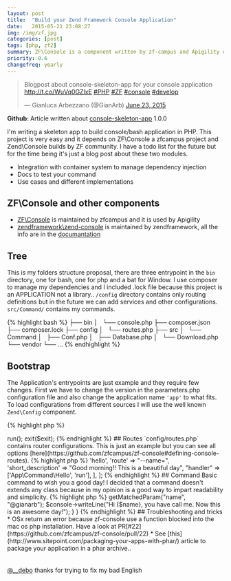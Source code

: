 ```yaml
---
layout: post
title:  "Build your Zend Framework Console Application"
date:   2015-05-21 23:08:27
img: /img/zf.jpg
categories: [post]
tags: [php, zf2]
summary: ZF\Console is a component written by zf-campus and Apigility organization that help you to build console application using different Zend Framework components
priority: 0.6
changefreq: yearly
---
```

<blockquote class="twitter-tweet tw-align-center" lang="en"><p lang="en" dir="ltr">Blogpost about console-skeleton-app for your console application <a href="http://t.co/WuVq0GZlxE">http://t.co/WuVq0GZlxE</a> <a href="https://twitter.com/hashtag/PHP?src=hash">#PHP</a> <a href="https://twitter.com/hashtag/ZF?src=hash">#ZF</a> <a href="https://twitter.com/hashtag/console?src=hash">#console</a> <a href="https://twitter.com/hashtag/develop?src=hash">#develop</a></p>&mdash; Gianluca Arbezzano (@GianArb) <a href="https://twitter.com/GianArb/status/613292048708468736">June 23, 2015</a></blockquote>
<script async src="//platform.twitter.com/widgets.js" charset="utf-8"></script>

<div class="alert alert-success" role="alert"><strong>Github: </strong>Article written about <a target="_blank" href="https://github.com/gianarb/console-skeleton-app">console-skeleton-app</a> 1.0.0</div>

I'm writing a skeleton app to build console/bash application in PHP.
This project is very easy and it depends on ZF\Console a zfcampus project and Zend\Console builds by ZF community.
I have a todo list for the future but for the time being it's just a blog post about these two modules.

* Integration with container system to manage dependency injection
* Docs to test your command
* Use cases and different implementations

## ZF\Console and other components

* [ZF\Console](https://github.com/zfcampus/zf-console) is maintained by zfcampus and it is used by Apigility
* [zendframework\zend-console](https://github.com/zendframework/zend-console) is maintained by zendframework, all the info are in the [documantation](http://framework.zend.com/manual/current/en/modules/zend.console.introduction.html)

## Tree

This is my folders structure proposal, there are three entrypoint in the `bin` directory, one for bash, one for php and a bat for Window.
I use composer to manage my dependencies and I included .lock file because this project is an APPLICATION not a library..
`/config` directory contains only routing definitions but in the future we can add services and other configurations.
`src/Command/` contains my commands.

{% highlight bash %}
├── bin
│   └── console.php
├── composer.json
├── composer.lock
├── config
│   └── routes.php
├── src
│   └── Command
│       ├── Conf.php
│       ├── Database.php
│       └── Download.php
└── vendor
    └── ...
{% endhighlight %}

## Bootstrap

The Application's entrypoints are just example and they require few changes.
First we have to change the version in the parameters.php configuration file and also change the application name `'app'` to what fits.
To load configurations from different sources I will use the well known `Zend\Config` component.

{% highlight php %}
<?php
require __DIR__.'/../vendor/autoload.php';

use Zend\Console\Console;
use ZF\Console\Application;
use ZF\Console\Dispatcher;

$version = '0.0.1';

$application = new Application(
    'app',
    $version,
    include __DIR__ . '/../config/routes.php',
    Console::getInstance(),
    new Dispatcher()
);

$exit = $application->run();
exit($exit);
{% endhighlight %}

## Routes
`config/routes.php` contains router configurations. This is just an example but you can see all options [here](https://github.com/zfcampus/zf-console#defining-console-routes).

{% highlight php %}
<?php
return [
    [
        'name'  => 'hello',
        'route' => "--name=",
        'short_description' => "Good morning!! This is a beautiful day",
        "handler" => ['App\Command\Hello', 'run'],
    ],
];
{% endhighlight %}

## Command

Basic command to wish you a good day!
I decided that a command doesn't extends any class because in my opinion is a good way to impart readability and simplicity.

{% highlight php %}
<?php
namespace App\Command;

use ZF\Console\Route;
use Zend\Console\Adapter\AdapterInterface;

class Hello
{
    public static function run(Route $route, AdapterInterface $console)
    {
        $name = $route->getMatchedParam("name", "@gianarb");
        $console->writeLine("Hi {$name}, you have call me. Now this is an awesome day!");
    }
}
{% endhighlight %}

## Troubleshooting and tricks
* OSx return an error because zf-console use a function blocked into the mac os php installation. Have a look at  PR[#22](https://github.com/zfcampus/zf-console/pull/22)
* See [this](http://www.sitepoint.com/packaging-your-apps-with-phar/) article to package your application in a phar archive..

<br/>
<br/>
<br/>

<div class="well"><a target="_blank" href="https://twitter.com/__debo">@__debo</a> thanks for trying to fix my bad English</div>
